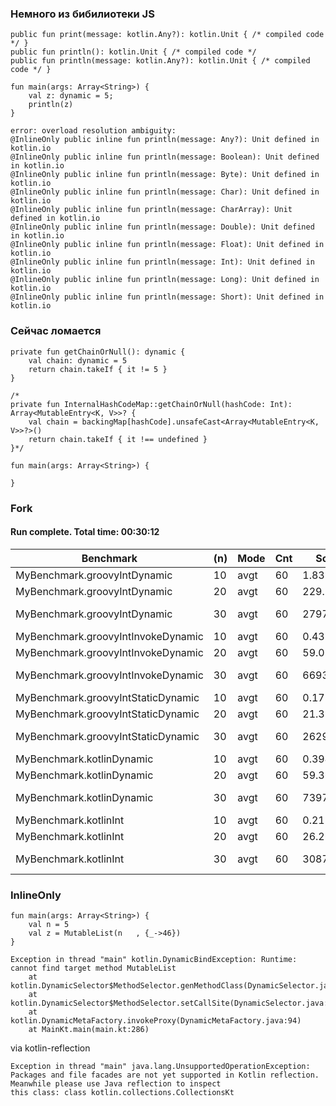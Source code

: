 ### Немного из бибилиотеки JS

```
public fun print(message: kotlin.Any?): kotlin.Unit { /* compiled code */ }
public fun println(): kotlin.Unit { /* compiled code */ 
public fun println(message: kotlin.Any?): kotlin.Unit { /* compiled code */ }
```
```
fun main(args: Array<String>) {
    val z: dynamic = 5;
    println(z)
}
```

```
error: overload resolution ambiguity: 
@InlineOnly public inline fun println(message: Any?): Unit defined in kotlin.io
@InlineOnly public inline fun println(message: Boolean): Unit defined in kotlin.io
@InlineOnly public inline fun println(message: Byte): Unit defined in kotlin.io
@InlineOnly public inline fun println(message: Char): Unit defined in kotlin.io
@InlineOnly public inline fun println(message: CharArray): Unit defined in kotlin.io
@InlineOnly public inline fun println(message: Double): Unit defined in kotlin.io
@InlineOnly public inline fun println(message: Float): Unit defined in kotlin.io
@InlineOnly public inline fun println(message: Int): Unit defined in kotlin.io
@InlineOnly public inline fun println(message: Long): Unit defined in kotlin.io
@InlineOnly public inline fun println(message: Short): Unit defined in kotlin.io
```


### Сейчас ломается
```
private fun getChainOrNull(): dynamic {
    val chain: dynamic = 5
    return chain.takeIf { it != 5 }
}

/*
private fun InternalHashCodeMap::getChainOrNull(hashCode: Int): Array<MutableEntry<K, V>>? {
    val chain = backingMap[hashCode].unsafeCast<Array<MutableEntry<K, V>>?>()
    return chain.takeIf { it !== undefined }
}*/

fun main(args: Array<String>) {

}
```

### Fork

#### Run complete. Total time: 00:30:12

|Benchmark                           |(n) | Mode | Cnt |     Score|     Error | Units |
|---|---|---|---|---|---|---|
|MyBenchmark.groovyIntDynamic        | 10 | avgt |  60 |     1.832| ±   0.020 | us/op |
|MyBenchmark.groovyIntDynamic        | 20 | avgt |  60 |   229.138| ±   0.923 | us/op |
|MyBenchmark.groovyIntDynamic        | 30 | avgt |  60 | 27971.273| ± 118.367 | us/op |
|MyBenchmark.groovyIntInvokeDynamic  | 10 | avgt |  60 |     0.432| ±   0.001 | us/op |
|MyBenchmark.groovyIntInvokeDynamic  | 20 | avgt |  60 |    59.054| ±   0.150 | us/op |
|MyBenchmark.groovyIntInvokeDynamic  | 30 | avgt |  60 |  6693.889| ±  77.381 | us/op |
|MyBenchmark.groovyIntStaticDynamic  | 10 | avgt |  60 |     0.173| ±   0.001 | us/op |
|MyBenchmark.groovyIntStaticDynamic  | 20 | avgt |  60 |    21.394| ±   0.280 | us/op |
|MyBenchmark.groovyIntStaticDynamic  | 30 | avgt |  60 |  2629.358| ±  33.723 | us/op |
|MyBenchmark.kotlinDynamic           | 10 | avgt |  60 |     0.394| ±   0.001 | us/op |
|MyBenchmark.kotlinDynamic           | 20 | avgt |  60 |    59.363| ±   0.147 | us/op |
|MyBenchmark.kotlinDynamic           | 30 | avgt |  60 |  7397.113| ±  54.862 | us/op |
|MyBenchmark.kotlinInt               | 10 | avgt |  60 |     0.212| ±   0.001 | us/op |
|MyBenchmark.kotlinInt               | 20 | avgt |  60 |    26.265| ±   0.020 | us/op |
|MyBenchmark.kotlinInt               | 30 |  avgt|   60|   3087.73|4 ±  93.085| us/op |



### InlineOnly
```
fun main(args: Array<String>) {
    val n = 5
    val z = MutableList(n   , {_->46})
}
```

```
Exception in thread "main" kotlin.DynamicBindException: Runtime: cannot find target method MutableList
	at kotlin.DynamicSelector$MethodSelector.genMethodClass(DynamicSelector.java:291)
	at kotlin.DynamicSelector$MethodSelector.setCallSite(DynamicSelector.java:155)
	at kotlin.DynamicMetaFactory.invokeProxy(DynamicMetaFactory.java:94)
	at MainKt.main(main.kt:286)
```
via kotlin-reflection
```
Exception in thread "main" java.lang.UnsupportedOperationException: 
Packages and file facades are not yet supported in Kotlin reflection. 
Meanwhile please use Java reflection to inspect 
this class: class kotlin.collections.CollectionsKt
```
